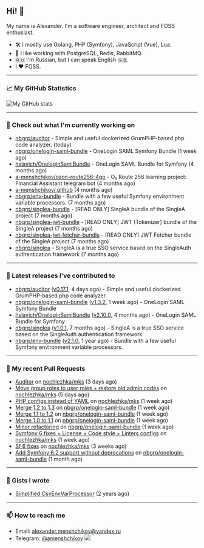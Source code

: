 ## Hi! 👋

My name is Alexander. I'm a software engineer, architect and FOSS enthusiast.

* 🛠 I mostly use Golang, PHP (Symfony), JavaScript (Vue), Lua.
* 🧰 I like working with PostgreSQL, Redis, RabbitMQ.
* 🇷🇺 I'm Russian, but I can speak English 🇬🇧.
* I ♥ FOSS.

---

### 📈 My GitHub Statistics

![My GitHub stats](https://github-readme-stats.vercel.app/api?username=a-menshchikov&theme=calm&hide_title=true&include_all_commits=true&show_icons=true)

[comment]: &lt;> (![Top Langs]&#40;https://github-readme-stats.vercel.app/api/top-langs/?username=a-menshchikov&theme=calm&hide_title=true&layout=compact&count_private=true&include_all_commits=true&langs_count=6&#41;)

---

### 👷 Check out what I'm currently working on

- [nbgrp/auditor](https://github.com/nbgrp/auditor) - Simple and useful dockerized GrumPHP-based php code analyzer. (today)
- [nbgrp/onelogin-saml-bundle](https://github.com/nbgrp/onelogin-saml-bundle) - OneLogin SAML Symfony Bundle (1 week ago)
- [hslavich/OneloginSamlBundle](https://github.com/hslavich/OneloginSamlBundle) - OneLogin SAML Bundle for Symfony (4 months ago)
- [a-menshchikov/ozon-route256-4go](https://github.com/a-menshchikov/ozon-route256-4go) - O₃ Route 256 learning project: Financial Assistant telegram bot (4 months ago)
- [a-menshchikov/.github](https://github.com/a-menshchikov/.github) (4 months ago)
- [nbgrp/env-bundle](https://github.com/nbgrp/env-bundle) - Bundle with a few useful Symfony environment variable processors. (7 months ago)
- [nbgrp/singlea-bundle](https://github.com/nbgrp/singlea-bundle) - [READ ONLY] SingleA bundle of the SingleA project (7 months ago)
- [nbgrp/singlea-jwt-bundle](https://github.com/nbgrp/singlea-jwt-bundle) - [READ ONLY] JWT (Tokenizer) bundle of the SingleA project (7 months ago)
- [nbgrp/singlea-jwt-fetcher-bundle](https://github.com/nbgrp/singlea-jwt-fetcher-bundle) - [READ ONLY] JWT Fetcher bundle of the SingleA project (7 months ago)
- [nbgrp/singlea](https://github.com/nbgrp/singlea) - SingleA is a true SSO service based on the SingleAuth authentication framework (7 months ago)

---

### 🔭 Latest releases I've contributed to

- [nbgrp/auditor](https://github.com/nbgrp/auditor) ([v0.17.1](https://github.com/nbgrp/auditor/releases/tag/v0.17.1), 4 days ago) - Simple and useful dockerized GrumPHP-based php code analyzer.
- [nbgrp/onelogin-saml-bundle](https://github.com/nbgrp/onelogin-saml-bundle) ([v1.3.2](https://github.com/nbgrp/onelogin-saml-bundle/releases/tag/v1.3.2), 1 week ago) - OneLogin SAML Symfony Bundle
- [hslavich/OneloginSamlBundle](https://github.com/hslavich/OneloginSamlBundle) ([v2.10.0](https://github.com/hslavich/OneloginSamlBundle/releases/tag/v2.10.0), 4 months ago) - OneLogin SAML Bundle for Symfony
- [nbgrp/singlea](https://github.com/nbgrp/singlea) ([v1.0.1](https://github.com/nbgrp/singlea/releases/tag/v1.0.1), 7 months ago) - SingleA is a true SSO service based on the SingleAuth authentication framework
- [nbgrp/env-bundle](https://github.com/nbgrp/env-bundle) ([v2.1.0](https://github.com/nbgrp/env-bundle/releases/tag/v2.1.0), 1 year ago) - Bundle with a few useful Symfony environment variable processors.

---

### 🔨 My recent Pull Requests

- [Auditor](https://github.com/nochlezhka/mks/pull/103) on [nochlezhka/mks](https://github.com/nochlezhka/mks) (3 days ago)
- [Move group roles to user roles &#43; restore old admin codes](https://github.com/nochlezhka/mks/pull/102) on [nochlezhka/mks](https://github.com/nochlezhka/mks) (5 days ago)
- [PHP configs instead of YAML](https://github.com/nochlezhka/mks/pull/100) on [nochlezhka/mks](https://github.com/nochlezhka/mks) (1 week ago)
- [Merge 1.2 to 1.3](https://github.com/nbgrp/onelogin-saml-bundle/pull/32) on [nbgrp/onelogin-saml-bundle](https://github.com/nbgrp/onelogin-saml-bundle) (1 week ago)
- [Merge 1.1 to 1.2](https://github.com/nbgrp/onelogin-saml-bundle/pull/31) on [nbgrp/onelogin-saml-bundle](https://github.com/nbgrp/onelogin-saml-bundle) (1 week ago)
- [Merge 1.0 to 1.1](https://github.com/nbgrp/onelogin-saml-bundle/pull/30) on [nbgrp/onelogin-saml-bundle](https://github.com/nbgrp/onelogin-saml-bundle) (1 week ago)
- [Minor refactoring](https://github.com/nbgrp/onelogin-saml-bundle/pull/29) on [nbgrp/onelogin-saml-bundle](https://github.com/nbgrp/onelogin-saml-bundle) (1 week ago)
- [Symfony 6 fixes &#43; License &#43; Code style &#43; Linters configs](https://github.com/nochlezhka/mks/pull/99) on [nochlezhka/mks](https://github.com/nochlezhka/mks) (1 week ago)
- [Sf 6 fixes](https://github.com/nochlezhka/mks/pull/97) on [nochlezhka/mks](https://github.com/nochlezhka/mks) (3 weeks ago)
- [Add Symfony 6.2 support without deprecations](https://github.com/nbgrp/onelogin-saml-bundle/pull/25) on [nbgrp/onelogin-saml-bundle](https://github.com/nbgrp/onelogin-saml-bundle) (1 month ago)

---

### 📓 Gists I wrote

- [Simplified CsvEnvVarProcessor](https://gist.github.com/08650c7b76154eb00c18d093e5087f0b) (2 years ago)

---

### 📫 How to reach me

- Email: [alexander.menshchikov@yandex.ru](mailto:alexander.menshchikov@yandex.ru)
- Telegram: [@amenshchikov](https://t.me/amenshchikov)
![](https://hit.yhype.me/github/profile?user_id=2580489)
